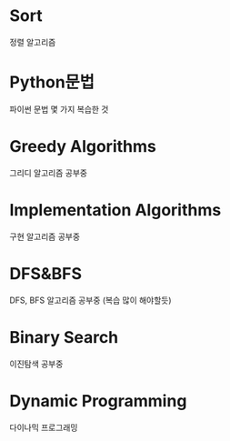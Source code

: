# Sort<br>
정렬 알고리즘

# Python문법<br>
파이썬 문법 몇 가지 복습한 것

# Greedy Algorithms<br>
그리디 알고리즘 공부중

# Implementation Algorithms<br>
구현 알고리즘 공부중

# DFS&BFS<br>
DFS, BFS 알고리즘 공부중 (복습 많이 해야할듯)

# Binary Search<br>
이진탐색 공부중

# Dynamic Programming<br>
다이나믹 프로그래밍
